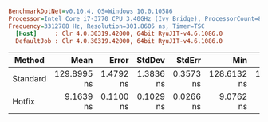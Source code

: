 ``` ini

BenchmarkDotNet=v0.10.4, OS=Windows 10.0.10586
Processor=Intel Core i7-3770 CPU 3.40GHz (Ivy Bridge), ProcessorCount=8
Frequency=3312788 Hz, Resolution=301.8605 ns, Timer=TSC
  [Host]     : Clr 4.0.30319.42000, 64bit RyuJIT-v4.6.1086.0
  DefaultJob : Clr 4.0.30319.42000, 64bit RyuJIT-v4.6.1086.0


```
 |   Method |        Mean |     Error |    StdDev |    StdErr |         Min |          Q1 |      Median |          Q3 |         Max |         Op/s | Scaled | ScaledSD |  Gen 0 | Allocated |
 |--------- |------------:|----------:|----------:|----------:|------------:|------------:|------------:|------------:|------------:|-------------:|-------:|---------:|-------:|----------:|
 | Standard | 129.8995 ns | 1.4792 ns | 1.3836 ns | 0.3573 ns | 128.6132 ns | 128.9361 ns | 129.4471 ns | 130.7102 ns | 132.8646 ns |   7698259.74 |   1.00 |     0.00 | 0.0062 |   0.04 kB |
 |   Hotfix |   9.1639 ns | 0.1100 ns | 0.1029 ns | 0.0266 ns |   9.0762 ns |   9.0867 ns |   9.1243 ns |   9.2364 ns |   9.4178 ns | 109124357.92 |   0.07 |     0.00 |      - |      0 kB |
